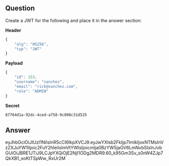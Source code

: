 ## Question

Create a JWT for the following and place it in the answer section:

**Header**
```js
{
    "alg": "HS256",
    "typ": "JWT"
}
```

**Payload**
```js
{
    "id": 153,
    "username": "sanchez",
    "email": "rick@sanchez.com",
    "role": "ADMIN"
}
```

**Secret**
```
87764d1a-92dc-4ced-a758-9c898c31d525
```

## Answer
eyJhbGciOiJIUzI1NiIsInR5cCI6IkpXVCJ9.eyJwYXlsb2FkIjp7ImlkIjoxNTMsInVzZXJuYW1lIjoic2FuY2hleiIsImVtYWlsIjoicmlja0BzYW5jaGV6LmNvbSIsInJvbGUiOiJBRE1JTiJ9LCJpYXQiOjE2NjI1ODg2MDR9.60_k95Gm3Sv_s0nW4ZJp7QkXB1_xoKtTSpWw_RxUr2M
